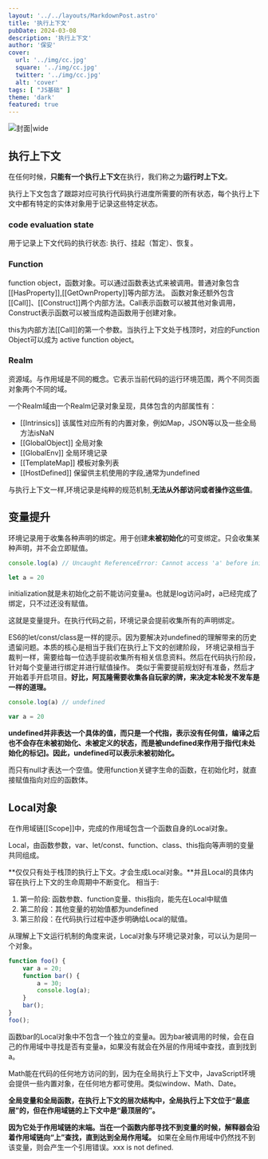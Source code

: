 ```yaml
---
layout: '../../layouts/MarkdownPost.astro'
title: '执行上下文'
pubDate: 2024-03-08
description: '执行上下文'
author: '保安'
cover:
  url: '../img/cc.jpg'
  square: '../img/cc.jpg'
  twitter: '../img/cc.jpg'
  alt: 'cover'
tags: [ "JS基础" ]
theme: 'dark'
featured: true
---
```


![封面|wide](/images/cc.jpg)

## 执行上下文

在任何时候，**只能有一个执行上下文**在执行，我们称之为**运行时上下文**。

执行上下文包含了跟踪对应可执行代码执行进度所需要的所有状态，每个执行上下文中都有特定的实体对象用于记录这些特定状态。

### code evaluation state

用于记录上下文代码的执行状态: 执行、挂起（暂定）、恢复。

### Function

function object，函数对象。可以通过函数表达式来被调用。普通对象包含[[HasProperty]],[[GetOwnProperty]]等内部方法。
函数对象还额外包含[[Call]]、[[Construct]]两个内部方法。Call表示函数可以被其他对象调用，Construct表示函数可以被当成构造函数用于创建对象。

this为内部方法[[Call]]的第一个参数。当执行上下文处于栈顶时，对应的Function Object可以成为 active function object。

### Realm

资源域。与作用域是不同的概念。它表示当前代码的运行环境范围，两个不同页面对象两个不同的域。

一个Realm域由一个Realm记录对象呈现，具体包含的内部属性有：
- [[Intrinsics]] 该属性对应所有的内置对象，例如Map，JSON等以及一些全局方法isNaN
- [[GlobalObject]] 全局对象
- [[GlobalEnv]] 全局环境记录
- [[TemplateMap]] 模板对象列表
- [[HostDefined]] 保留供主机使用的字段,通常为undefined

与执行上下文一样,环境记录是纯粹的规范机制,**无法从外部访问或者操作这些值**。

## 变量提升

环境记录用于收集各种声明的绑定。用于创建**未被初始化**的可变绑定。只会收集某种声明，并不会立即赋值。

```javascript
console.log(a) // Uncaught ReferenceError: Cannot access 'a' before initialization

let a = 20
```
initialization就是未初始化之前不能访问变量a。也就是log访问a时，a已经完成了绑定，只不过还没有赋值。

这就是变量提升。在执行代码之前，环境记录会提前收集所有的声明绑定。

ES6的let/const/class是一样的提示。因为要解决对undefined的理解带来的历史遗留问题。本质的核心是相当于我们在执行上下文的创建阶段，
环境记录相当于裁判一样，需要给每一位选手提前收集所有相关信息资料。然后在代码执行阶段，针对每个变量进行绑定并进行赋值操作。
类似于需要提前规划好有准备，然后才开始着手开启项目。**好比，阿瓦隆需要收集各自玩家的牌，来决定本轮发不发车是一样的道理。**

```javascript
console.log(a) // undefined

var a = 20
```
**undefined并非表达一个具体的值，而只是一个代指，表示没有任何值，编译之后也不会存在未被初始化、未被定义的状态，而是被undefined来作用于指代[未处始化的标记]。因此，undefined可以表示未被初始化。**

而只有null才表达一个空值。使用function关键字生命的函数，在初始化时，就直接赋值指向对应的函数体。


## Local对象

在作用域链[[Scope]]中，完成的作用域包含一个函数自身的Local对象。

Local，由函数参数，var、let/const、function、class、this指向等声明的变量共同组成。

**仅仅只有处于栈顶的执行上下文。才会生成Local对象。**并且Local的具体内容在执行上下文的生命周期中不断变化。
相当于:
1. 第一阶段: 函数参数、function变量、this指向，能先在Local中赋值
2. 第二阶段：其他变量的初始值都为undefined
3. 第三阶段：在代码执行过程中逐步明确给Local的赋值。

从理解上下文运行机制的角度来说，Local对象与环境记录对象，可以认为是同一个对象。

```javascript
function foo() {
    var a = 20;
    function bar() {
        a = 30;
        console.log(a);
    }
    bar();
}
foo();
```
函数bar的Local对象中不包含一个独立的变量a。因为bar被调用的时候，会在自己的作用域中寻找是否有变量a，如果没有就会在外层的作用域中查找，直到找到a。

Math能在代码的任何地方访问的到，因为在全局执行上下文中，JavaScript环境会提供一些内置对象，在任何地方都可使用。类似window、Math、Date。

**全局变量和全局函数，在执行上下文的层次结构中，全局执行上下文位于“最底层”的，但在作用域链的上下文中是“最顶层的”。**

**因为它处于作用域链的末端。当在一个函数内部寻找不到变量的时候，解释器会沿着作用域链向“上”查找，直到达到全局作用域。**
如果在全局作用域中仍然找不到该变量，则会产生一个引用错误。xxx is not defined.
